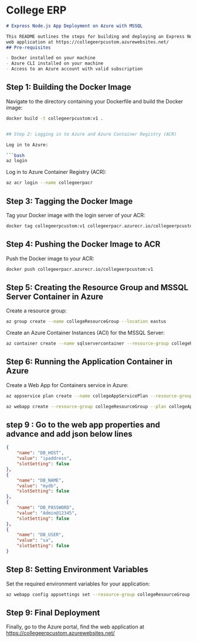 # College ERP 
```markdown
# Express Node.js App Deployment on Azure with MSSQL

This README outlines the steps for building and deploying an Express Node.js application with an MSSQL database on Azure using Docker containers.
web application at https://collegeerpcustom.azurewebsites.net/
## Pre-requisites

- Docker installed on your machine
- Azure CLI installed on your machine
- Access to an Azure account with valid subscription

```
## Step 1: Building the Docker Image

Navigate to the directory containing your Dockerfile and build the Docker image:

```bash
docker build -t collegeerpcustom:v1 .


## Step 2: Logging in to Azure and Azure Container Registry (ACR)

Log in to Azure:

```bash
az login
```

Log in to Azure Container Registry (ACR):

```bash
az acr login --name collegeerpacr
```

## Step 3: Tagging the Docker Image

Tag your Docker image with the login server of your ACR:

```bash
docker tag collegeerpcustom:v1 collegeerpacr.azurecr.io/collegeerpcustom:v1
```

## Step 4: Pushing the Docker Image to ACR

Push the Docker image to your ACR:

```bash
docker push collegeerpacr.azurecr.io/collegeerpcustom:v1
```

## Step 5: Creating the Resource Group and MSSQL Server Container in Azure

Create a resource group:

```bash
az group create --name collegeResourceGroup --location eastus
```

Create an Azure Container Instances (ACI) for the MSSQL Server:

```bash
az container create --name sqlservercontainer --resource-group collegeResourceGroup --image mcr.microsoft.com/mssql/server:2022-latest --ip-address Public --ports 1433 --cpu 2 --memory 4 --environment-variables ACCEPT_EULA=Y SA_PASSWORD=Admin@12345
```

## Step 6: Running the Application Container in Azure

Create a Web App for Containers service in Azure:

```bash
az appservice plan create --name collegeAppServicePlan --resource-group collegeResourceGroup --sku B1 --is-linux

az webapp create --resource-group collegeResourceGroup --plan collegeAppServicePlan --name collegeerpapp --deployment-container-image-name collegeerpacr.azurecr.io/collegeerpcustom:v1
```

## step 9 : Go to the web app properties and advance and add json below lines

```json
{
    "name": "DB_HOST",
    "value": "ipaddress",
    "slotSetting": false
},
{
    "name": "DB_NAME",
    "value": "mydb",
    "slotSetting": false
},
{
    "name": "DB_PASSWORD",
    "value": "Admin@12345",
    "slotSetting": false
},
{
    "name": "DB_USER",
    "value": "sa",
    "slotSetting": false
}
```

## Step 8: Setting Environment Variables

Set the required environment variables for your application:

```bash
az webapp config appsettings set --resource-group collegeResourceGroup --name collegeerpapp --settings DB_HOST=4.157.170.207 DB_NAME=mydb DB_PASSWORD=Admin@12345 DB_USER=sa
```

## Step 9: Final Deployment

Finally, go to the Azure portal, find the web application at https://collegeerpcustom.azurewebsites.net/ 


